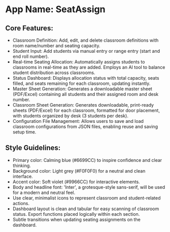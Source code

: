# **App Name**: SeatAssign

## Core Features:

- Classroom Definition: Add, edit, and delete classroom definitions with room name/number and seating capacity.
- Student Input: Add students via manual entry or range entry (start and end roll number).
- Real-time Seating Allocation: Automatically assigns students to classrooms in real-time as they are added. Employs an AI tool to balance student distribution across classrooms.
- Status Dashboard: Displays allocation status with total capacity, seats filled, and seats remaining for each classroom, updating instantly.
- Master Sheet Generation: Generates a downloadable master sheet (PDF/Excel) containing all students and their assigned room and desk number.
- Classroom Sheet Generation: Generates downloadable, print-ready sheets (PDF/Excel) for each classroom, formatted for door placement, with students organized by desk (3 students per desk).
- Configuration File Management: Allows users to save and load classroom configurations from JSON files, enabling reuse and saving setup time.

## Style Guidelines:

- Primary color: Calming blue (#6699CC) to inspire confidence and clear thinking.
- Background color: Light grey (#F0F0F0) for a neutral and clean interface.
- Accent color: Soft violet (#9966CC) for interactive elements.
- Body and headline font: 'Inter', a grotesque-style sans-serif, will be used for a modern and neutral feel.
- Use clear, minimalist icons to represent classroom and student-related actions.
- Dashboard layout is clean and tabular for easy scanning of classroom status. Export functions placed logically within each section.
- Subtle transitions when updating seating assignments on the dashboard.